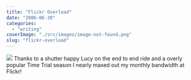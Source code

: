 ```yaml
---
title: "Flickr Overload"
date: "2006-06-30"
categories: 
  - "writing"
coverImage: "./src/images/image-not-found.png"
slug: "flickr-overload"
---
```


[![](/images/178273362_9629ad6393_s.jpg)](http://static.flickr.com/49/178273362_9629ad6393_d.jpg "Flickr Uploader") Thanks to a shutter happy Lucy on the end to end ride and a overly popular Time Trial season I nearly maxed out my monthly bandwidth at Flickr!
